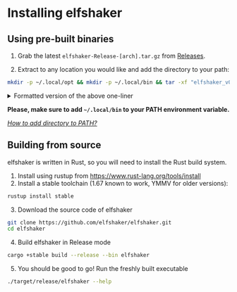 # Installing elfshaker

## Using pre-built binaries
1. Grab the latest `elfshaker-Release-[arch].tar.gz` from [Releases](https://github.com/elfshaker/elfshaker/releases).

2. Extract to any location you would like and add the directory to your path:
```bash
mkdir -p ~/.local/opt && mkdir -p ~/.local/bin && tar -xf "elfshaker_v0.9.0_$(uname -m)-unknown-linux-musl.tar.gz" -C ~/.local/opt && ln -s ~/.local/opt/elfshaker/elfshaker ~/.local/bin/elfshaker
```
<details>
  <summary>Formatted version of the above one-liner</summary>

```bash
mkdir -p ~/.local/opt
mkdir -p ~/.local/bin
tar -xf "elfshaker_v0.9.0_$(uname -m)-unknown-linux-musl.tar.gz" -C ~/.local/opt
ln -s ~/.local/opt/elfshaker/elfshaker ~/.local/bin/elfshaker
```
</details>

**Please, make sure to add `~/.local/bin` to your PATH environment variable.**

*[How to add directory to PATH?](https://askubuntu.com/questions/60218/how-to-add-a-directory-to-the-path)*

## Building from source

elfshaker is written in Rust, so you will need to install the Rust build system.
1. Install using rustup from https://www.rust-lang.org/tools/install
2. Install a stable toolchain (1.67 known to work, YMMV for older versions):
```bash
rustup install stable
```
3. Download the source code of elfshaker
```bash
git clone https://github.com/elfshaker/elfshaker.git
cd elfshaker
```
4. Build elfshaker in Release mode
```bash
cargo +stable build --release --bin elfshaker
```
5. You should be good to go! Run the freshly built executable
```bash
./target/release/elfshaker --help
```
